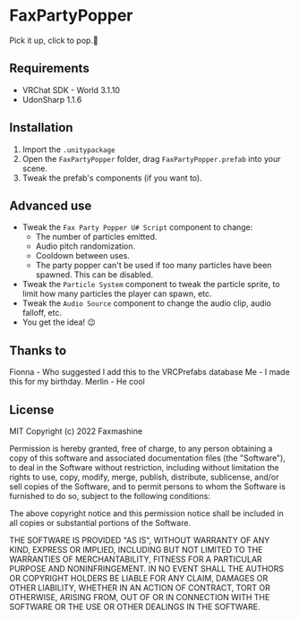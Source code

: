 # FaxPartyPopper

Pick it up, click to pop.🎉

## Requirements
- VRChat SDK - World 3.1.10
- UdonSharp 1.1.6

## Installation
1. Import the `.unitypackage`
2. Open the `FaxPartyPopper` folder, drag `FaxPartyPopper.prefab` into your scene.
3. Tweak the prefab's components (if you want to).

## Advanced use
- Tweak the `Fax Party Popper U# Script` component to change:
    - The number of particles emitted.
    - Audio pitch randomization.
    - Cooldown between uses.
    - The party popper can't be used if too many particles have been spawned. This can be disabled.
- Tweak the `Particle System` component to tweak the particle sprite, to limit how many particles the player can spawn, etc.
- Tweak the `Audio Source` component to change the audio clip, audio falloff, etc.
- You get the idea! 😉

## Thanks to
Fionna - Who suggested I add this to the VRCPrefabs database 
Me - I made this for my birthday.
Merlin - He cool

## License
MIT
Copyright (c) 2022 Faxmashine

Permission is hereby granted, free of charge, to any person obtaining a copy
of this software and associated documentation files (the "Software"), to deal
in the Software without restriction, including without limitation the rights
to use, copy, modify, merge, publish, distribute, sublicense, and/or sell
copies of the Software, and to permit persons to whom the Software is
furnished to do so, subject to the following conditions:

The above copyright notice and this permission notice shall be included in all
copies or substantial portions of the Software.

THE SOFTWARE IS PROVIDED "AS IS", WITHOUT WARRANTY OF ANY KIND, EXPRESS OR
IMPLIED, INCLUDING BUT NOT LIMITED TO THE WARRANTIES OF MERCHANTABILITY,
FITNESS FOR A PARTICULAR PURPOSE AND NONINFRINGEMENT. IN NO EVENT SHALL THE
AUTHORS OR COPYRIGHT HOLDERS BE LIABLE FOR ANY CLAIM, DAMAGES OR OTHER
LIABILITY, WHETHER IN AN ACTION OF CONTRACT, TORT OR OTHERWISE, ARISING FROM,
OUT OF OR IN CONNECTION WITH THE SOFTWARE OR THE USE OR OTHER DEALINGS IN THE
SOFTWARE.